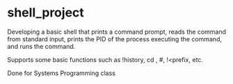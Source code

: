 # shell_project
Developing a basic shell that prints a command prompt, reads the command from standard input, prints the PID of the process executing the command, and runs the command.

Supports some basic functions such as !history, cd <path>, #<n>, !<prefix, etc.

Done for Systems Programming class

